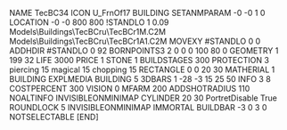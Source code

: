 NAME TecBC34
ICON U_FrnOf17
BUILDING
SETANMPARAM -0 -0 1 0
LOCATION -0 -0 800 800
!STANDLO      1 0.09 Models\Buildings\TecBCru\TecBCr1M.C2M Models\Buildings\TecBCru\TecBCr1A1.C2M
MOVEXY #STANDLO   0 0
ADDHDIR #STANDLO 0 92
BORNPOINTS3 2 0 0 0 100 80 0
GEOMETRY 1 199 32
LIFE     3000
PRICE 1 STONE 1
BUILDSTAGES 300
PROTECTION 3 piercing 15 magical 15 chopping 15
RECTANGLE    0 0 20 30
MATHERIAL 1 BUILDING
EXPLMEDIA BUILDING 5
3DBARS 1 -28 -3 15 25 50
INFO 3 8
COSTPERCENT 300
VISION 0
MFARM 200
ADDSHOTRADIUS 110
NOALTINFO
INVISIBLEONMINIMAP
CYLINDER 20 30
PortretDisable True
ROUNDLOCK 5
INVISIBLEONMINIMAP
IMMORTAL
BUILDBAR -3 0 3 0
NOTSELECTABLE
[END]
